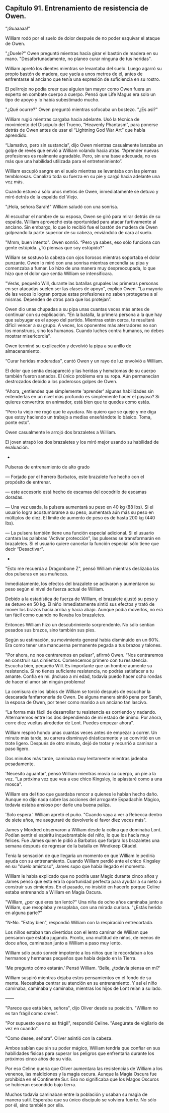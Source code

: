 
## Capítulo 91. Entrenamiento de resistencia de Owen.


“¡Guaaaaa!”

William rodó por el suelo de dolor después de no poder esquivar el ataque de Owen.

"¿Duele?" Owen preguntó mientras hacía girar el bastón de madera en su mano. "Desafortunadamente, no planeo curar ninguna de tus heridas".

William apretó los dientes mientras se levantaba del suelo. Luego agarró su propio bastón de madera, que yacía a unos metros de él, antes de enfrentarse al anciano que tenía una expresión de suficiencia en su rostro.

El pelirrojo no podía creer que alguien tan mayor como Owen fuera un experto en combate cuerpo a cuerpo. Pensó que Life Magus era solo un tipo de apoyo y lo había subestimado mucho.

"¿Qué ocurre?" Owen preguntó mientras sofocaba un bostezo. "¿Es asi?"

William rugió mientras cargaba hacia adelante. Usó la técnica de movimiento del Discípulo del Trueno, “Heavenly Phantasm”, para ponerse detrás de Owen antes de usar el “Lightning God War Art” que había aprendido.

“Llamativo, pero sin sustancia”, dijo Owen mientras casualmente lanzaba un golpe de revés que envió a William volando hacia atrás. “Aprender nuevas profesiones es realmente agradable. Pero, sin una base adecuada, no es más que una habilidad utilizada para el entretenimiento”.

William escupió sangre en el suelo mientras se levantaba con las piernas temblorosas. Canalizó toda su fuerza en su pie y cargó hacia adelante una vez más.

Cuando estuvo a sólo unos metros de Owen, inmediatamente se detuvo y miró detrás de la espalda del Viejo.

"¡Hola, señora Sarah!" William saludó con una sonrisa.

Al escuchar el nombre de su esposa, Owen se giró para mirar detrás de su espalda. William aprovechó esta oportunidad para atacar furtivamente al anciano. Sin embargo, lo que lo recibió fue el bastón de madera de Owen golpeando la parte superior de su cabeza, enviándolo de cara al suelo.

"Mmm, buen intento". Owen sonrió. “Pero ya sabes, eso sólo funciona con gente estúpida. ¿Tú piensas que soy estúpido?"

William se sostuvo la cabeza con ojos llorosos mientras soportaba el dolor punzante. Owen lo miró con una sonrisa mientras encendía su pipa y comenzaba a fumar. Lo hizo de una manera muy despreocupada, lo que hizo que el dolor que sentía William se intensificara.

"Verás, pequeño Will, durante las batallas grupales las primeras personas en ser atacadas suelen ser las clases de apoyo", explicó Owen. “La mayoría de las veces lo logran porque estas profesiones no saben protegerse a sí mismas. Dependen de otros para que los protejan”.

Owen dio unas chupadas a su pipa unas cuantas veces más antes de continuar con su explicación. “En la batalla, la primera persona a la que hay que subyugar es el apoyo del partido. Mientras estén cerca, te resultará difícil vencer a su grupo. A veces, los oponentes más aterradores no son los monstruos, sino los humanos. Cuando luches contra humanos, no debes mostrar misericordia”.

Owen terminó su explicación y devolvió la pipa a su anillo de almacenamiento.

“Curar heridas moderadas”, cantó Owen y un rayo de luz envolvió a William.

El dolor que sentía desapareció y las heridas y hematomas de su cuerpo también fueron sanados. El único problema era su ropa. Aún permanecían destrozados debido a los poderosos golpes de Owen.

“Ahora, ¿entiendes que simplemente 'aprender' algunas habilidades sin entenderlas en un nivel más profundo es simplemente hacer el payaso? Si quieres convertirte en animador, está bien que te quedes como estás.

“Pero tu viejo me rogó que te ayudara. No quiero que se queje y me diga que estoy haciendo un trabajo a medias enseñándote lo básico. Toma, ponte esto”.

Owen casualmente le arrojó dos brazaletes a William.

El joven atrapó los dos brazaletes y los miró mejor usando su habilidad de evaluación.

-

Pulseras de entrenamiento de alto grado

— Forjado por el herrero Barbatos, este brazalete fue hecho con el propósito de entrenar.

— este accesorio está hecho de escamas del cocodrilo de escamas doradas.

— Una vez usada, la pulsera aumentará su peso en 40 kg (88 lbs). Si el usuario logra acostumbrarse a su peso, aumentará aún más su peso en múltiplos de diez. El límite de aumento de peso es de hasta 200 kg (440 lbs).

— La pulsera también tiene una función especial adicional. Si el usuario cantara las palabras "Activar protección", las pulseras se transformarán en brazaletes. Si el usuario quiere cancelar la función especial sólo tiene que decir “Desactivar”.

-

"Esto me recuerda a Dragonbone Z", pensó William mientras deslizaba las dos pulseras en sus muñecas.

Inmediatamente, los efectos del brazalete se activaron y aumentaron su peso según el nivel de fuerza actual de William.

Debido a la estadística de fuerza de William, el brazalete ajustó su peso y se detuvo en 50 kg. El niño inmediatamente sintió sus efectos y trató de mover los brazos hacia arriba y hacia abajo. Aunque podía moverlos, no era tan fácil como cuando no llevaba los brazaletes.

Entonces William hizo un descubrimiento sorprendente. No sólo sentían pesados ​​sus brazos, sino también sus pies.

Según su estimación, su movimiento general había disminuido en un 60%. Era como tener una mancuerna permanente pegada a tus brazos y talones.

"Por ahora, no nos centraremos en pelear", afirmó Owen. “Nos centraremos en construir sus cimientos. Comencemos primero con tu resistencia. Escucha bien, pequeño Will. Es importante que un hombre aumente su resistencia. Si no tienes suficiente resistencia, no podrás satisfacer a tu amante. Confía en mí. ¡Incluso a mi edad, todavía puedo hacer ocho rondas de hacer el amor sin ningún problema!

La comisura de los labios de William se torció después de escuchar la descarada fanfarronería de Owen. De alguna manera sintió pena por Sarah, la esposa de Owen, por tener como marido a un anciano tan lascivo.

“La forma más fácil de desarrollar tu resistencia es corriendo y nadando. Alternaremos entre los dos dependiendo de mi estado de ánimo. Por ahora, corre diez vueltas alrededor de Lont. Puedes empezar ahora”.

William respiró hondo unas cuantas veces antes de empezar a correr. Un minuto más tarde, su carrera disminuyó drásticamente y se convirtió en un trote ligero. Después de otro minuto, dejó de trotar y recurrió a caminar a paso ligero.

Dos minutos más tarde, caminaba muy lentamente mientras jadeaba pesadamente.

'Necesito aguantar', pensó William mientras movía su cuerpo, un pie a la vez. "La próxima vez que vea a ese chico Kingsley, lo aplastaré como a una mosca".

William era del tipo que guardaba rencor a quienes le habían hecho daño. Aunque no dijo nada sobre las acciones del arrogante Espadachín Mágico, todavía estaba ansioso por darle una buena paliza.

'Solo espera.' William apretó el puño. "Cuando vaya a ver a Rebecca dentro de siete años, me aseguraré de devolverle el favor diez veces más".

James y Mordred observaron a William desde la colina que dominaba Lont. Podían sentir el espíritu inquebrantable del niño, lo que los hacía muy felices. Fue James quien le pidió a Barbatos que forjara los brazaletes una semana después de regresar de la batalla en Windkeep Citadel.

Tenía la sensación de que llegaría un momento en que William le pediría ayuda con su entrenamiento. Cuando William perdió ante el chico Kingsley en su "duelo amistoso", James supo que había llegado el momento.

William le había explicado que no podría usar Magic durante cinco años y James pensó que esta era la oportunidad perfecta para ayudar a su nieto a construir sus cimientos. En el pasado, no insistió en hacerlo porque Celine estaba entrenando a William en Magia Oscura.

"William, ¿por qué eres tan lento?" Una niña de ocho años caminaba junto a William, que resoplaba y resoplaba, con una mirada curiosa. "¿Estás herido en alguna parte?"

“N-No. "Estoy bien", respondió William con la respiración entrecortada.

Los niños estaban tan divertidos con el lento caminar de William que pensaron que estaba jugando. Pronto, una multitud de niños, de menos de doce años, caminaban junto a William a paso muy lento.

William sólo pudo sonreír impotente a los niños que le recordaban a los hermanos y hermanas pequeños que había dejado en la Tierra.

'Me pregunto cómo estarán.' Pensó William. 'Belle, ¿todavía piensa en mí?'

William suspiró mientras dejaba estos pensamientos en el fondo de su mente. Necesitaba centrar su atención en su entrenamiento. Y así el niño caminaba, caminaba y caminaba, mientras los hijos de Lont reían a su lado.

——

"Parece que está bien, señora", dijo Oliver desde su posición. "William no es tan frágil como crees".

"Por supuesto que no es frágil", respondió Celine. "Asegúrate de vigilarlo de vez en cuando".

“Como desee, señora”. Oliver asintió con la cabeza.

Ambos sabían que sin su poder mágico, William tendría que confiar en sus habilidades físicas para superar los peligros que enfrentaría durante los próximos cinco años de su vida.

Por eso Celine quería que Oliver aumentara las resistencias de William a los venenos, las maldiciones y la magia oscura. Aunque la Magia Oscura fue prohibida en el Continente Sur. Eso no significaba que los Magos Oscuros se hubieran escondido bajo tierra.

Muchos todavía caminaban entre la población y usaban su magia de manera sutil. Esperaba que su único discípulo se volviera fuerte. No sólo por él, sino también por ella.
